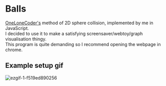# Balls
[OneLoneCoder's](https://youtu.be/LPzyNOHY3A4) method of 2D sphere collision, implemented by me in JavaScript.\
I decided to use it to make a satisfying screensaver/webtoy/graph visualisation thingy.\
This program is quite demanding so I recommend opening the webpage in chrome.
## Example setup gif
![ezgif-1-f519ed890256](https://user-images.githubusercontent.com/45922387/123720305-ae31ac00-d87b-11eb-9a26-7d4310f04424.gif)
